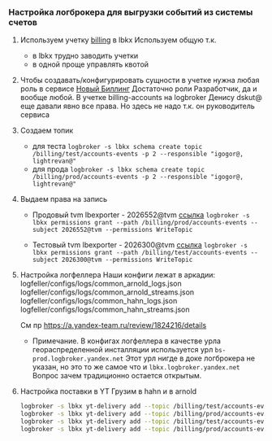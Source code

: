 ### Настройка логброкера для выгрузки событий из системы счетов
1) Используем учетку [billing](https://logbroker.yandex-team.ru/lbkx/accounts/billing?page=browser&type=account) в lbkx
   Используем общую т.к.
   * в lbkx трудно заводить учетки
   * в одной проще управлять квотой

2) Чтобы создавать/конфигурировать сущности в учетке нужна любая роль в сервисе [Новый Биллинг](https://abc.yandex-team.ru/services/newbilling/)
   Достаточно роли Разработчик, да и вообще любой.
   В учетке billing-accounts на logbroker Денису dskut@ еще давали явно все права. Но здесь не надо т.к. он руководитель сервиса

3) Создаем топик
   * для теста
   `logbroker -s lbkx schema create topic /billing/test/accounts-events -p 2 --responsible "igogor@, lightrevan@"`
   * для прода
   `logbroker -s lbkx schema create topic /billing/prod/accounts-events -p 2 --responsible "igogor@, lightrevan@"`

4) Выдаем права на запись
   * Продовый tvm lbexporter - 2026552@tvm [ссылка](https://abc.yandex-team.ru/services/newbillingaccountupdater/resources/?search=2026552&view=consuming&layout=cards&show-resource=28379567)
   `logbroker -s lbkx permissions grant --path /billing/prod/accounts-events --subject 2026552@tvm --permissions WriteTopic`

   * Тестовый tvm lbexporter - 2026300@tvm [ссылка](https://abc.yandex-team.ru/services/newbillingaccountupdater/resources/?search=2026300&view=consuming&layout=cards&show-resource=28076897)
   `logbroker -s lbkx permissions grant --path /billing/test/accounts-events --subject 2026300@tvm --permissions WriteTopic`

5) Настройка логфеллера
   Наши конфиги лежат в аркадии:
   logfeller/configs/logs/common_arnold_logs.json
   logfeller/configs/logs/common_arnold_streams.json
   logfeller/configs/logs/common_hahn_logs.json
   logfeller/configs/logs/common_hahn_streams.json

   См пр https://a.yandex-team.ru/review/1824216/details

   * Примечание. В конфигах логфеллера в качестве урла геораспределенной инсталляции используется урл `bs-prod.logbroker.yandex.net`
     Этот урл нигде в доке логброкера не указан, но это то же самое что и `lbkx.logbroker.yandex.net`
     Вопрос зачем традиционно остается открытым.

6) Настройка поставки в YT
   Грузим в hahn и в arnold
   ```bash
   logbroker -s lbkx yt-delivery add --topic /billing/test/accounts-events --yt hahn
   logbroker -s lbkx yt-delivery add --topic /billing/prod/accounts-events --yt hahn
   logbroker -s lbkx yt-delivery add --topic /billing/test/accounts-events --yt arnold
   logbroker -s lbkx yt-delivery add --topic /billing/prod/accounts-events --yt arnold
   ```
